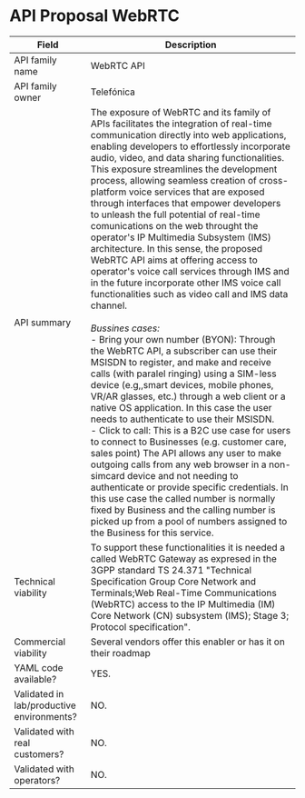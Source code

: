 
# API Proposal WebRTC

| **Field** | Description |
| ---- | ----- |
| API family name | WebRTC API |
| API family owner | Telefónica |
| API summary | The exposure of WebRTC and its family of APIs facilitates the integration of real-time communication directly into web applications, enabling developers to effortlessly incorporate audio, video, and data sharing functionalities. This exposure streamlines the development process, allowing seamless creation of cross-platform voice services that are exposed through interfaces that empower developers to unleash the full potential of real-time comunications on the web throught the operator's IP Multimedia Subsystem (IMS) architecture. In this sense, the proposed WebRTC API aims at offering access to operator's voice call services through IMS and in the future incorporate other IMS voice call functionalities such as video call and IMS data channel. <br> <br>*Bussines cases:*<br> - Bring your own number (BYON): Through the WebRTC API, a subscriber can use their MSISDN to register, and make and receive calls (with paralel ringing) using a SIM-less device (e.g,,smart devices, mobile phones, VR/AR glasses, etc.) through a web client or a native OS application. In this case the user needs to authenticate to use their MSISDN.  <br> - Click to call: This is a B2C use case for users to connect to Businesses (e.g. customer care, sales point) The API allows any user to make outgoing calls from any web browser in a non-simcard device and not needing to authenticate or provide specific credentials. In this use case the called number is normally fixed by Business and the calling number is picked up from a pool of numbers assigned to the Business for this service.|
| Technical viability | To support these functionalities it is needed a called WebRTC Gateway as expresed in the 3GPP standard TS 24.371 "Technical Specification Group Core Network and Terminals;Web Real-Time Communications (WebRTC) access to the IP Multimedia (IM) Core Network (CN) subsystem (IMS); Stage 3; Protocol specification".
| Commercial viability | Several vendors offer this enabler or has it on their roadmap|
| YAML code available? | YES. |
| Validated in lab/productive environments? | NO.|
| Validated with real customers? | NO. |
| Validated with operators? | NO. |